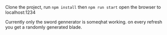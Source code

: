 Clone the project, 
run
``` npm install ```
then 
``` npm run start ```
open the browser to localhost:1234

Currently only the sword gennerator is someqhat working.
on every refresh you get a randomly generated blade.

